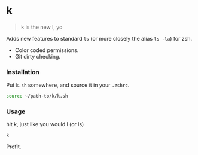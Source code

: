 # k

> k is the new l, yo

Adds new features to standard `ls` (or more closely the alias `ls -la`) for zsh.
* Color coded permissions.
* Git dirty checking.

### Installation
Put `k.sh` somewhere, and source it in your `.zshrc`.

```bash
source ~/path-to/k/k.sh
```

### Usage
hit k, just like you would l (or ls)

```bash
k
```

Profit.
